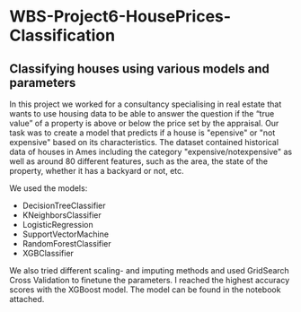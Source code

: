 # WBS-Project6-HousePrices-Classification
## Classifying houses using various models and parameters

In this project we worked for a consultancy specialising in real estate that wants to use housing data to be able to answer the question if the “true value” of a property is above or below the price set by the appraisal. Our task was to create a model that predicts if a house is "epensive" or "not expensive" based on its characteristics. The dataset contained historical data of houses in Ames including the category "expensive/notexpensive" as well as around 80 different features, such as the area, the state of the property, whether it has a backyard or not, etc.

We used the models:
- DecisionTreeClassifier
- KNeighborsClassifier
- LogisticRegression
- SupportVectorMachine
- RandomForestClassifier
- XGBClassifier

We also tried different scaling- and imputing methods and used GridSearch Cross Validation to finetune the parameters. I reached the highest accuracy scores with the XGBoost model. The model can be found in the notebook attached.






